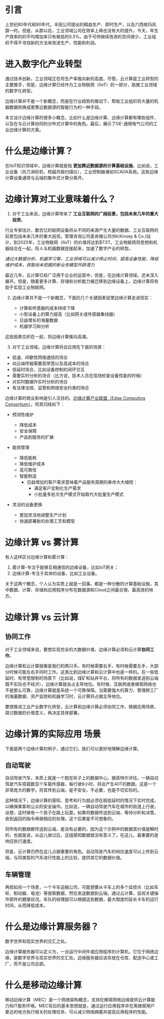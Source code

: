 # 引言

上世纪80年代和90年代，丰田公司提出的精益生产、即时生产，以及六西格玛风靡一时。但是，从那以后，工业领域公司在效率上再也没有大的提升。今天，年生产效率的的平均增加率只有极低的0.5%。由于可供继续改进的空间很少，工业组织不得不寻找新的方法来改进生产、性能和利润。

# 进入数字化产业转型

通过技术创新，工业领域正在将生产率推向新的高度。尽管，云计算是工业转型的主要推手，但是，边缘计算已经作为工业物联网（IIoT）的一部分，助推工业领域的数字化转型。

边缘计算并不是一个新概念，而是在行业趋势的推动下，帮助工业组织将大量的机器数据转换成更靠近数据源的智能行为的一种手段。

本文设计边缘计算的很多小概念，比如什么是边缘计算、边缘计算都有哪些组件、以及在与云计算协同的分布式计算中的角色。最后，展示了GE-通用电气公司的工业边缘计算的方案。

# 什么是边缘计算？

在IIoT知识领域中，边缘计算就是指 **更加靠近数据源的计算基础设施**，比如说，工业设备（风力涡轮机、核磁共振扫描仪），工业控制器诸如SCADA系统。这些边缘计算设备通常与云端的集中式计算分离开。

# 边缘计算对工业意味着什么？

1. 对于工业来说，边缘计算带来了 **工业互联网的广阔前景，包括未来几年的重大投资**。

行业专家估计，数百亿的联网设备将从不同的来源产生大量的数据。工业互联网的前景包括未来几年的重大投资。管理咨询公司麦肯锡公司(McKinsey & Co.)估计，到2025年，工业物联网（IIoT）的价值将达到$7.5T。工业物联网将思想和机器结合在一起，将人与机器数据连接起来，加速了数字产业的转型。

*通过大数据分析、机器学习等，工业领域可以减少停止时间，提高设备性能，降低维护成本，获取尚未挖掘的新业务模型开辟潜力*

最近几年，云计算已经广泛用于企业的运营中，但是，在边缘计算领域，还未深入展开。但是，随着更多计算、存储和分析能力被迁移到边缘设备上，边缘计算将有助于实现工业物联网。

2. 边缘计算并不是一个新概念，下面的几个关键因素促使边缘计算走进现实：

    * 计算和传感器的成本持续下降
    * 小型设备上的算力提高（比如网关或传感器集线器）
    * 日益增长的海量数据
    * 机器学习和分析

这些因素交织在一起，将边缘计算推向高潮。

3. 对于工业领域，边缘计算将会应用在下面的场景：

* 低速、间歇性网络通信的场合
* 向云端传输需要高带宽以及高成本的场合
* 低延时场合，比如设备控制的闭环交互
* 需要实时分析的场合（比方说，技术人员在现场检查设备性能的时候）
* 对实时数据作实时分析的场合
* 有法律法规、监管和网络安全约束的场合

边缘计算的商业影响是引人注目的。[边缘计算产业联盟（Edge Computing Consortium）](http://www.ecconsortium.net/)，将其归结如下：

* 预测性维护
    
    * 降低成本 
    * 安全保障
    * 产品到服务的扩展

* 能效管理
    
    * 降低能耗
    * 降低维护成本 
    * 高可靠性
    * 智能制造
        - 日益增加的客户需求意味着产品服务周期的寿命大大缩短：
            + 满足客户定制化生产需求
            + 小批量多批次生产模式开始取代大批量生产模式

* 灵活的设备更换

    * 更加灵活地调整生产计划
    * 快速部署新的处理工艺和模型

# 边缘计算 vs 雾计算

有人这样区分边缘计算和雾计算：

1. 雾计算-专注于能够互相通信的边缘设备，比如IoT网关；
2. 边缘计算-专注于具体的设备，比如工业设备。

关于这两个概念，个人认为实质上就是一回事。都是一种分散的计算基础设施，其中数据、计算、存储和应用程序分布在数据源和Cloud之间最合理、最高效的地方。

# 边缘计算 vs 云计算

## 协同工作

对于工业领域来说，要想实现完全的大数据价值，边缘计算必须和云计算**协同工作**。

边缘计算和云计算就像是我们的两只手。有时候需要右手，有时候需要左手，大部分时候可能左右手同时工作。这类比到边缘计算和云计算中也是一样的。在一些低延时、有带宽限制的场景下（比如说，煤矿和钻井平台，将所有的数据发送到云端既不实际也不经济），边缘计算就会占主导地位。有时候，互联网或者蜂窝网络也不是那么可靠，边缘计算就是系统一个可靠保障。当需要强大的算力、管理跨工厂的海量数据、资产监控和机器学习时，云计算将占据主导地位。

要想推进工业产业数字化转型，云计算和边缘计算必须协同工作，根据应用场景，探讨数据的价值意义，再决定具体部署。

# 边缘计算的实际应用 场景

下面是两个边缘计算的例子，通过它们，我们可以更好地理解边缘计算。

## 自动驾驶

自动驾驶汽车，本质上就是一个跑在轮子上的数据中心。据英特尔评估，一辆自动驾驶汽车搭载数百个车载传感器，每行驶8小时，将会产生40T的数据。这是一个非常庞大的数字。将其传到云端，是不安全，不必要，也是不切实际的。

这种情况下，边缘计算的感知、思考和行为就必须在超低延时的情况下实时完成，以确保乘客和公众的安全操作。比如说，一辆自动驾驶汽车在城市的街道上行驶。设想，这时候有一个孩子在路上玩耍。如果将数据传送到云端，等待分析和决策，收到返回的指令再做相应的处理。这个后果是不可想象的。

将所有的数据都传送到云端，是没有必要的，因为这个示例中的数据其价值是瞬时的，也就是说，从这儿驶过后，这组感知数据就没有意义了。在这儿，最重要的是响应执行速度。

但是，云计算仍然在这儿占据重要的角色。自动驾驶汽车的响应速度可以上传到云端，与同类型的汽车进行性能上的比较，提供其它的数据价值。

## 车辆管理

再假如另一个场景，一个卡车运输公司，可能想要从卡车上的多个监控点（比如车轮、制动器、电池）等提取数据，然后发送数据到云端。通过云计算，监视关键操作部件的健康状况。车队的经理就可以根据这些数据，最大限度的延长卡车的运行时间，从而降低成本。

# 什么是边缘计算服务器？

数字世界和现实世界的交汇之处。

边缘计算服务器可以定义为，一台运行中间件或应用程序的计算机，它位于网络边缘，是数字世界与现实世界的交汇处。边缘服务器应该存放在仓库、配送中心或工厂，而不是公司总部。

# 什么是移动边缘计算

移动边缘计算（MEC）是一个网络架构概念，支持在蜂窝网络边缘提供云计算能力和IT服务环境。MEC背后的基本思想就是，通过运行应用程序并在离蜂窝用户更近的地方执行相关的处理任务，可以减少网络拥塞并提高应用程序的性能。
